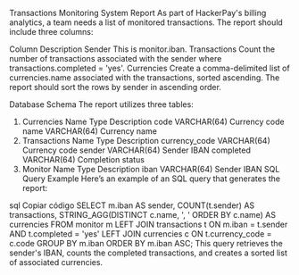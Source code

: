 Transactions Monitoring System Report
As part of HackerPay's billing analytics, a team needs a list of monitored transactions. The report should include three columns:

Column	Description
Sender	This is monitor.iban.
Transactions	Count the number of transactions associated with the sender where transactions.completed = 'yes'.
Currencies	Create a comma-delimited list of currencies.name associated with the transactions, sorted ascending.
The report should sort the rows by sender in ascending order.

Database Schema
The report utilizes three tables:

1. Currencies
Name	Type	Description
code	VARCHAR(64)	Currency code
name	VARCHAR(64)	Currency name
2. Transactions
Name	Type	Description
currency_code	VARCHAR(64)	Currency code
sender	VARCHAR(64)	Sender IBAN
completed	VARCHAR(64)	Completion status
3. Monitor
Name	Type	Description
iban	VARCHAR(64)	Sender IBAN
SQL Query Example
Here’s an example of an SQL query that generates the report:

sql
Copiar código
SELECT 
    m.iban AS sender,
    COUNT(t.sender) AS transactions,
    STRING_AGG(DISTINCT c.name, ', ' ORDER BY c.name) AS currencies
FROM 
    monitor m
LEFT JOIN 
    transactions t ON m.iban = t.sender AND t.completed = 'yes'
LEFT JOIN 
    currencies c ON t.currency_code = c.code
GROUP BY 
    m.iban
ORDER BY 
    m.iban ASC;
This query retrieves the sender's IBAN, counts the completed transactions, and creates a sorted list of associated currencies.
